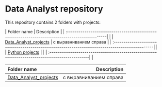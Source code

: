 # Data Analyst repository
This repository contains 2 folders with projects:


| Folder name                                                                                        | Description            | 
| :--------------------------------------------------------------------------------------------------|                        |
| [Data_Analyst_projects](https://github.com/mrKostya19/Data-Analyst/tree/main/Data_Analyst_projects) | с выравниванием справа |
| :--------------------------------------------------------------------------------------------------|                        |
| [Python projects](https://github.com/mrKostya19/Data-Analyst/tree/main/Python%20projects)          |                        |
| :--------------------------------------------------------------------------------------------------|                        |


| Folder name           | Description                                       | 
| :-------------------- | ------------------------------------------------: |
| [Data_Analyst_projects](https://github.com/mrKostya19/Data-Analyst/tree/main/Data_Analyst_projects) | с выравниванием справа                            |

